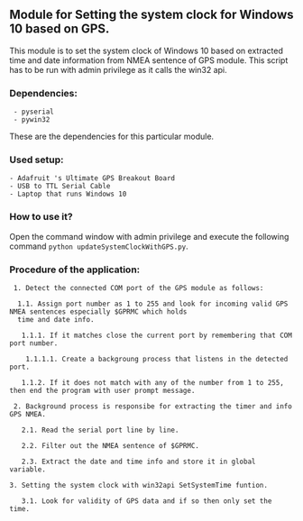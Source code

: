 ## Module for Setting the system clock for Windows 10 based on GPS.

  This module is to set the system clock of Windows 10 based on extracted time and date information from NMEA sentence of GPS module. This script has to be run with admin privilege as it calls the win32 api. 

### Dependencies:
     - pyserial
     - pywin32

  These are the dependencies for this particular module.

### Used setup: 
    - Adafruit 's Ultimate GPS Breakout Board
    - USB to TTL Serial Cable
    - Laptop that runs Windows 10
    
### How to use it?

  Open the command window with admin privilege and execute the following command `python updateSystemClockWithGPS.py`.
    
    
### Procedure of the application:
    
     1. Detect the connected COM port of the GPS module as follows:
     
      1.1. Assign port number as 1 to 255 and look for incoming valid GPS NMEA sentences especially $GPRMC which holds 
      time and date info.
      
       1.1.1. If it matches close the current port by remembering that COM port number.
      
        1.1.1.1. Create a backgroung process that listens in the detected port.
        
       1.1.2. If it does not match with any of the number from 1 to 255, then end the program with user prompt message.

     2. Background process is responsibe for extracting the timer and info GPS NMEA.
     
       2.1. Read the serial port line by line.
       
       2.2. Filter out the NMEA sentence of $GPRMC.
       
       2.3. Extract the date and time info and store it in global variable.
       
    3. Setting the system clock with win32api SetSystemTime funtion.
    
       3.1. Look for validity of GPS data and if so then only set the time.
